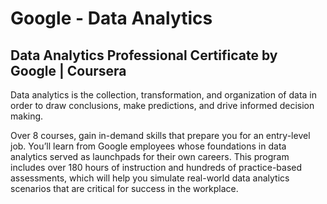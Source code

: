 # Google - Data Analytics
## Data Analytics Professional Certificate by Google | Coursera

Data analytics is the collection, transformation, and organization of data in order to draw conclusions, make predictions, and drive informed decision making. 

Over 8 courses, gain in-demand skills that prepare you for an entry-level job. You’ll learn from Google employees whose foundations in data analytics served as launchpads for their own careers. This program includes over 180 hours of instruction and hundreds of practice-based assessments, which will help you simulate real-world data analytics scenarios that are critical for success in the workplace. 
